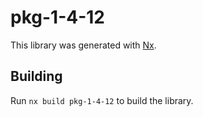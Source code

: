 # pkg-1-4-12

This library was generated with [Nx](https://nx.dev).

## Building

Run `nx build pkg-1-4-12` to build the library.
